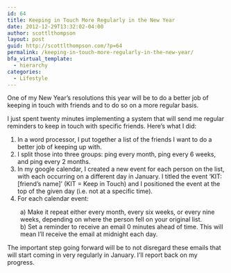 ```yaml
---
id: 64
title: Keeping in Touch More Regularly in the New Year
date: 2012-12-29T13:32:02-04:00
author: scottlthompson
layout: post
guid: http://scottlthompson.com/?p=64
permalink: /keeping-in-touch-more-regularly-in-the-new-year/
bfa_virtual_template:
  - hierarchy
categories:
  - Lifestyle
---
```

One of my New Year&#8217;s resolutions this year will be to do a better job of keeping in touch with friends and to do so on a more regular basis.

I just spent twenty minutes implementing a system that will send me regular reminders to keep in touch with specific friends. Here&#8217;s what I did:

1) In a word processor, I put together a list of the friends I want to do a better job of keeping up with.  
2) I split those into three groups: ping every month, ping every 6 weeks, and ping every 2 months.  
3) In my google calendar, I created a new event for each person on the list, with each occurring on a different day in January. I titled the event &#8216;KIT: [friend&#8217;s name]&#8217; (KIT = Keep in Touch) and I positioned the event at the top of the given day (i.e. not at a specific time).  
4) For each calendar event:

<p style="padding-left: 30px;">
  a) Make it repeat either every month, every six weeks, or every nine weeks, depending on where the person fell on your original list.<br /> b) Set a reminder to receive an email 0 minutes ahead of time. This will mean I&#8217;ll receive the email at midnight each day.
</p>

The important step going forward will be to not disregard these emails that will start coming in very regularly in January. I&#8217;ll report back on my progress.